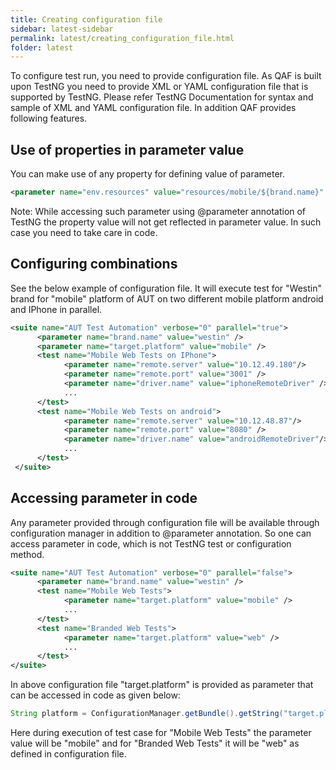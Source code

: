 ```yaml
---
title: Creating configuration file
sidebar: latest-sidebar
permalink: latest/creating_configuration_file.html
folder: latest
---
```


To configure test run, you need to provide configuration file. As QAF is built upon TestNG you need to provide XML or YAML configuration file that is supported by TestNG. Please refer TestNG Documentation for syntax and sample of XML and YAML configuration file.
In addition QAF provides following features.

## Use of properties in parameter value

You can make use of any property for defining value of parameter.

```xml
<parameter name="env.resources" value="resources/mobile/${brand.name}" />
```


Note: While accessing such parameter using @parameter annotation of TestNG the property value will not get reflected in parameter value. In such case you need to take care in code.

## Configuring combinations

See the below example of configuration file. It will execute test for "Westin" brand for "mobile" platform of AUT on two different mobile platform android and IPhone in parallel.

```xml	
<suite name="AUT Test Automation" verbose="0" parallel="true">
      <parameter name="brand.name" value="westin" />
      <parameter name="target.platform" value="mobile" />
      <test name="Mobile Web Tests on IPhone">
            <parameter name="remote.server" value="10.12.49.180"/>
            <parameter name="remote.port" value="3001" />
            <parameter name="driver.name" value="iphoneRemoteDriver" />           
            ...
      </test>
      <test name="Mobile Web Tests on android">
            <parameter name="remote.server" value="10.12.48.87"/>
            <parameter name="remote.port" value="8080" />
            <parameter name="driver.name" value="androidRemoteDriver"/>                      
            ...
      </test>
 </suite>
```

## Accessing parameter in code

Any parameter provided through configuration file will be available through configuration manager in addition to @parameter annotation. So one can access parameter in code, which is not TestNG test or configuration method.

```xml	
<suite name="AUT Test Automation" verbose="0" parallel="false">
      <parameter name="brand.name" value="westin" />
      <test name="Mobile Web Tests">
            <parameter name="target.platform" value="mobile" />
            ...
      </test>
      <test name="Branded Web Tests">
            <parameter name="target.platform" value="web" />
            ...
      </test>
</suite>
```
 
In above configuration file "target.platform" is provided as parameter that can be accessed in code as given below:

```java
String platform = ConfigurationManager.getBundle().getString("target.platform");
```


Here during execution of test case for "Mobile Web Tests" the parameter value will be "mobile" and for "Branded Web Tests" it will be "web" as defined in configuration file.

